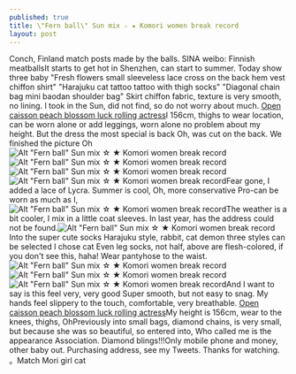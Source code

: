 ```yaml
---
published: true
title: \"Fern ball\" Sun mix ☆ ★ Komori women break record
layout: post
---
```

Conch, Finland match posts made by the balls. SINA weibo: Finnish meatballsIt starts to get hot in Shenzhen, can start to summer. Today show three baby \"Fresh flowers small sleeveless lace cross on the back hem vest chiffon shirt\" \"Harajuku cat tattoo tattoo with thigh socks\" \"Diagonal chain bag mini baodan shoulder bag\" Skirt chiffon fabric, texture is very smooth, no lining. I took in the Sun, did not find, so do not worry about much. [Open caisson peach blossom luck rolling actress](http://motionsensorlight.bravesites.com/entries/general/open-caisson-peach-blossom-luck-rolling-actress-makeup)I 156cm, thighs to wear location, can be worn alone or add leggings, worn alone no problem about my height. But the dress the most special is back Oh, was cut on the back. We finished the picture Oh![Alt \"Fern ball\" Sun mix ☆ ★ Komori women break record](https://c2.staticflickr.com/8/7580/27543601603_d2d775c50c.jpg)![Alt \"Fern ball\" Sun mix ☆ ★ Komori women break record](https://c2.staticflickr.com/8/7407/27543606183_16179fb210.jpg)![Alt \"Fern ball\" Sun mix ☆ ★ Komori women break record](https://c2.staticflickr.com/8/7364/28159037755_bc2cca7668.jpg)![Alt \"Fern ball\" Sun mix ☆ ★ Komori women break record](https://c2.staticflickr.com/8/7635/27543614343_b02308da33.jpg)Fear gone, I added a lace of Lycra. Summer is cool, Oh, more conservative Pro-can be worn as much as I, ![Alt \"Fern ball\" Sun mix ☆ ★ Komori women break record](https://c2.staticflickr.com/8/7337/28124642696_d5a8e3871a.jpg)The weather is a bit cooler, I mix in a little coat sleeves. In last year, has the address could not be found.![Alt \"Fern ball\" Sun mix ☆ ★ Komori women break record](https://c2.staticflickr.com/8/7456/27543631223_a2d1990d43.jpg)Into the super cute socks Harajuku style, rabbit, cat demon three styles can be selected I chose cat Even leg socks, not half, above are flesh-colored, if you don\'t see this, haha! Wear pantyhose to the waist. ![Alt \"Fern ball\" Sun mix ☆ ★ Komori women break record](https://c2.staticflickr.com/8/7443/28055026032_5cbdfc015a.jpg)![Alt \"Fern ball\" Sun mix ☆ ★ Komori women break record](https://c2.staticflickr.com/8/7295/28124653206_d8513af922.jpg)![Alt \"Fern ball\" Sun mix ☆ ★ Komori women break record](https://c2.staticflickr.com/8/7405/28055043332_ea2b0c1055.jpg)And I want to say is this feel very, very good Super smooth, but not easy to snag. My hands feel slippery to the touch, comfortable, very breathable. [Open caisson peach blossom luck rolling actress](http://motionsensorlight.bravesites.com/entries/general/open-caisson-peach-blossom-luck-rolling-actress-makeup)My height is 156cm, wear to the knees, thighs, OhPreviously into small bags, diamond chains, is very small, but because she was so beautiful, so entered into, Who called me is the appearance Association. Diamond blings!!!Only mobile phone and money, other baby out. Purchasing address, see my Tweets. Thanks for watching. 。Match Mori girl cat